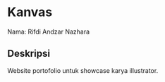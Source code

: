 # Kanvas
Nama: Rifdi Andzar Nazhara

## Deskripsi
Website portofolio untuk showcase karya illustrator.
